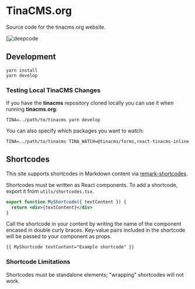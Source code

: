 # TinaCMS.org

Source code for the tinacms.org website.

[![deepcode](https://dchook.eu.ngrok.io/api/gh/badge?secretKey=eyJhbGciOiJIUzI1NiIsInR5cCI6IkpXVCJ9.eyJpYXQiOjE1OTM3Njk4MDF9.P5HYdqhUrZJK4FMUGL0He1Bf17tLZiDmI3kbuIJVZ8o)

## Development

```
yarn install
yarn develop
```

### Testing Local TinaCMS Changes

If you have the **tinacms** repository cloned locally you can use it when running **tinacms.org**:

```
TINA=../path/to/tinacms yarn develop
```

You can also specify which packages you want to watch:

```
TINA=../path/to/tinacms TINA_WATCH=@tinacms/forms,react-tinacms-inline
```

## Shortcodes

This site supports shortcodes in Markdown content via [remark-shortcodes](https://github.com/djm/remark-shortcodes).

Shortcodes must be written as React components. To add a shortcode, export it from `utils/shortcodes.tsx`.

```jsx
export function MyShortcode({ textContent }) {
  return <div>{textContent}</div>
}
```

Call the shortcode in your content by writing the name of the component encased in double curly braces. Key-value pairs included in the shortcode will be passed to your component as props.

```
{{ MyShortcode textContent="Example shortcode" }}
```

### Shortcode Limitations

Shortcodes must be standalone elements; "wrapping" shortcodes will not work.
